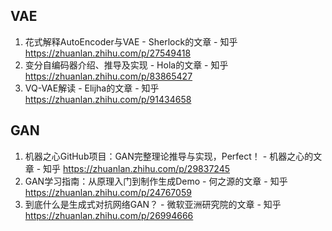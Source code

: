 ## VAE

1. 花式解释AutoEncoder与VAE - Sherlock的文章 - 知乎 https://zhuanlan.zhihu.com/p/27549418
2. 变分自编码器介绍、推导及实现 - Hola的文章 - 知乎 https://zhuanlan.zhihu.com/p/83865427
3. VQ-VAE解读 - Elijha的文章 - 知乎 https://zhuanlan.zhihu.com/p/91434658

## GAN

1. 机器之心GitHub项目：GAN完整理论推导与实现，Perfect！ - 机器之心的文章 - 知乎
   https://zhuanlan.zhihu.com/p/29837245
2. GAN学习指南：从原理入门到制作生成Demo - 何之源的文章 - 知乎 https://zhuanlan.zhihu.com/p/24767059
3. 到底什么是生成式对抗网络GAN？ - 微软亚洲研究院的文章 - 知乎 https://zhuanlan.zhihu.com/p/26994666